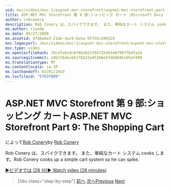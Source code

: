 ```yaml
---
uid: mvc/videos/mvc-1/aspnet-mvc-storefront/aspnet-mvc-storefront-part-9-the-shopping-cart
title: ASP.NET MVC Storefront 第 9 部:ショッピング カート |Microsoft Docs
author: robconery
description: Rob Conery は、スパイクできます。 また、単純なカート システム cooks します。
ms.author: riande
ms.date: 05/27/2008
ms.assetid: 47d8a6e3-21de-4ac9-be5a-9f755c596529
msc.legacyurl: /mvc/videos/mvc-1/aspnet-mvc-storefront/aspnet-mvc-storefront-part-9-the-shopping-cart
msc.type: video
ms.openlocfilehash: 7dc4fa81dc8f861b51f64715403407997fbdfa24
ms.sourcegitcommit: 24b1f6decbb17bb22a45166e5fdb0845c65af498
ms.translationtype: MT
ms.contentlocale: ja-JP
ms.lasthandoff: 03/01/2019
ms.locfileid: "57037809"
---
```

<a name="aspnet-mvc-storefront-part-9-the-shopping-cart"></a><span data-ttu-id="96bcd-103">ASP.NET MVC Storefront 第 9 部:ショッピング カート</span><span class="sxs-lookup"><span data-stu-id="96bcd-103">ASP.NET MVC Storefront Part 9: The Shopping Cart</span></span>
====================
<span data-ttu-id="96bcd-104">によって[Rob Conery](https://github.com/robconery)</span><span class="sxs-lookup"><span data-stu-id="96bcd-104">by [Rob Conery](https://github.com/robconery)</span></span>

<span data-ttu-id="96bcd-105">Rob Conery は、スパイクできます。 また、単純なカート システム cooks します。</span><span class="sxs-lookup"><span data-stu-id="96bcd-105">Rob Conery cooks up a simple cart system so he can spike.</span></span>

[<span data-ttu-id="96bcd-106">&#9654;ビデオでは (28 分)</span><span class="sxs-lookup"><span data-stu-id="96bcd-106">&#9654; Watch video (28 minutes)</span></span>](https://channel9.msdn.com/Blogs/ASP-NET-Site-Videos/aspnet-mvc-storefront-part-9-the-shopping-cart)

> [!div class="step-by-step"]
> <span data-ttu-id="96bcd-107">[前へ](aspnet-mvc-storefront-part-8-testing-controllers-iteration-1-complete.md)
> [次へ](aspnet-mvc-storefront-part-10-shopping-cart-refactor-and-authorization.md)</span><span class="sxs-lookup"><span data-stu-id="96bcd-107">[Previous](aspnet-mvc-storefront-part-8-testing-controllers-iteration-1-complete.md)
[Next](aspnet-mvc-storefront-part-10-shopping-cart-refactor-and-authorization.md)</span></span>
